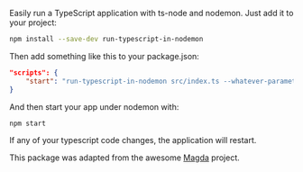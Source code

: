 Easily run a TypeScript application with ts-node and nodemon. Just add it to your project:

```bash
npm install --save-dev run-typescript-in-nodemon
```

Then add something like this to your package.json:

```json
"scripts": {
    "start": "run-typescript-in-nodemon src/index.ts --whatever-parameters-you-need"
}
```

And then start your app under nodemon with:

```bash
npm start
```

If any of your typescript code changes, the application will restart.

This package was adapted from the awesome [Magda](https://magda.io) project.
